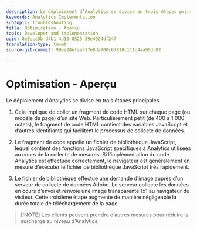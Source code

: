 ```yaml
---
description: Le déploiement d’Analytics se divise en trois étapes principales.
keywords: Analytics Implementation
subtopic: Troubleshooting
title: Optimisation - Aperçu
topic: Developer and implementation
uuid: 8e8ecc5b-d4b1-4d13-8525-39e4924df247
translation-type: tm+mt
source-git-commit: 99ee24efaa517e8da700c67818c111c4aa90dc02

---
```



# Optimisation - Aperçu

Le déploiement d’Analytics se divise en trois étapes principales.

1. Cela implique de coller un fragment de code HTML sur chaque page (ou modèle de page) d’un site Web. Particulièrement petit (de 400 à 1 000 octets), le fragment de code HTML contient des variables JavaScript et d’autres identifiants qui facilitent le processus de collecte de données.
1. Le fragment de code appelle un fichier de bibliothèque JavaScript, lequel contient des fonctions JavaScript spécifiques à Analytics utilisées au cours de la collecte de mesures. Si l’implémentation du code Analytics est effectuée correctement, le navigateur est généralement en mesure d’exécuter le fichier de bibliothèque JavaScript très rapidement.

1. Le fichier de bibliothèque effectue une demande d’image auprès d’un serveur de collecte de données Adobe. Le serveur collecte les données en cours d’envoi et renvoie une image transparente 1x1 au navigateur du visiteur. Cette troisième étape augmente de manière négligeable la durée totale de téléchargement de la page.

> [!NOTE] Les clients peuvent prendre d’autres mesures pour réduire la surcharge au niveau d’Analytics.

